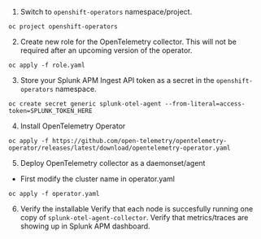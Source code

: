 1. Switch to `openshift-operators` namespace/project.
```
oc project openshift-operators
```

2. Create new role for the OpenTelemetry collector. This will not be required after an upcoming version of the operator.
```
oc apply -f role.yaml
```

3. Store your Splunk APM Ingest API token as a secret in the `openshift-operators` namespace.
```
oc create secret generic splunk-otel-agent --from-literal=access-token=SPLUNK_TOKEN_HERE
```

4. Install OpenTelemetry Operator
```
oc apply -f https://github.com/open-telemetry/opentelemetry-operator/releases/latest/download/opentelemetry-operator.yaml
```

5. Deploy OpenTelemetry collector as a daemonset/agent
* First modify the cluster name in operator.yaml
```
oc apply -f operator.yaml
```

6. Verify the installable
    Verify that each node is succesfully running one copy of ```splunk-otel-agent-collector```.
    Verify that metrics/traces are showing up in Splunk APM dashboard.